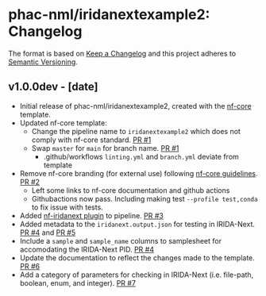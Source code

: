 # phac-nml/iridanextexample2: Changelog

The format is based on [Keep a Changelog](https://keepachangelog.com/en/1.0.0/)
and this project adheres to [Semantic Versioning](https://semver.org/spec/v2.0.0.html).

## v1.0.0dev - [date]

- Initial release of phac-nml/iridanextexample2, created with the [nf-core](https://nf-co.re/) template.
- Updated nf-core template:
  - Change the pipeline name to `iridanextexample2` which does not comply with nf-core standard. [PR #1](https://github.com/phac-nml/iridanextexample2/pull/1)
  - Swap `master` for `main` for branch name. [PR #1](https://github.com/phac-nml/iridanextexample2/pull/1)
    - .github/workflows `linting.yml` and `branch.yml` deviate from template
- Remove nf-core branding (for external use) following [nf-core guidelines](https://nf-co.re/docs/guidelines/external_use). [PR #2](https://github.com/phac-nml/iridanextexample2/pull/2)
  - Left some links to nf-core documentation and github actions
  - Githubactions now pass. Including making test `--profile test,conda` to fix issue with tests.
- Added [nf-iridanext plugin](https://github.com/phac-nml/nf-iridanext) to pipeline. [PR #3](https://github.com/phac-nml/iridanextexample2/pull/3)
- Added metadata to the `iridanext.output.json` for testing in IRIDA-Next. [PR #4](https://github.com/phac-nml/iridanextexample2/pull/4) and [PR #5](https://github.com/phac-nml/iridanextexample2/pull/5)
- Include a `sample` and `sample_name` columns to samplesheet for accomodating the IRIDA-Next PID. [PR #4](https://github.com/phac-nml/iridanextexample2/pull/4)
- Update the documentation to reflect the changes made to the template. [PR #6](https://github.com/phac-nml/iridanextexample2/pull/6)
- Add a category of parameters for checking in IRIDA-Next (i.e. file-path, boolean, enum, and integer). [PR #7](https://github.com/phac-nml/iridanextexample2/pull/7)
